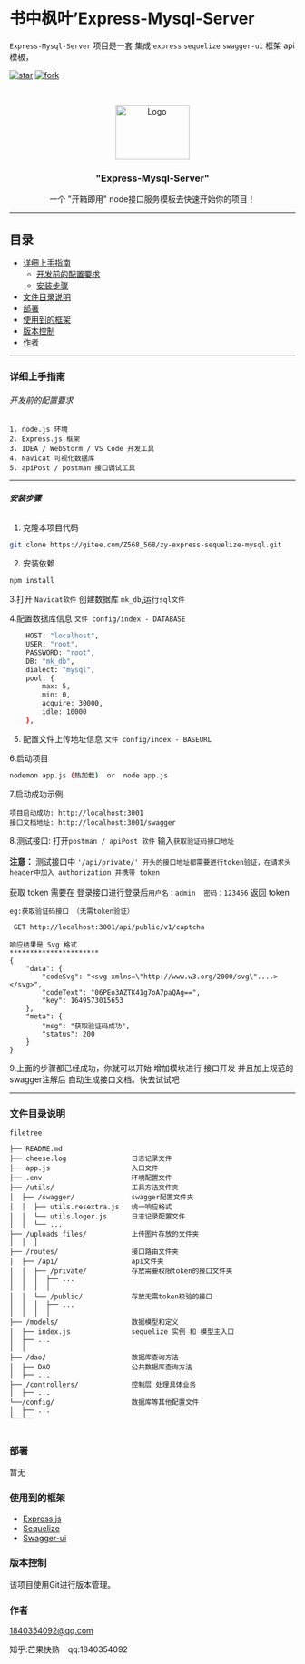 
 
# 书中枫叶’Express-Mysql-Server

`Express-Mysql-Server` 项目是一套 集成 `express` `sequelize` `swagger-ui` 框架 api 模板，

<!-- PROJECT SHIELDS -->

[![star](https://gitee.com/Z568_568/zy-express-sequelize-mysql/badge/star.svg?theme=dark)](https://gitee.com/Z568_568/zy-express-sequelize-mysql/stargazers)
[![fork](https://gitee.com/Z568_568/zy-express-sequelize-mysql/badge/fork.svg?theme=dark)](https://gitee.com/Z568_568/zy-express-sequelize-mysql/members)

<!-- PROJECT LOGO -->
<br />

<p align="center">
  <a href="https://gitee.com/Z568_568/zy-express-sequelize-mysql.git">
    <img src="https://gitee.com/Z568_568/zy-express-sequelize-mysql/widgets/widget_3.svg" alt="Logo" width="130" height="95">
  </a>


<h3 align="center">"Express-Mysql-Server"</h3>
  <p align="center">
    一个 "开箱即用" node接口服务模板去快速开始你的项目！

[comment]: <> (    <br />)

[comment]: <> (    <a href="https://github.com/shaojintian/Best_README_template"><strong>探索本项目的文档 »</strong></a>)

[comment]: <> (    <br />)

[comment]: <> (    <br />)

[comment]: <> (    <a href="https://github.com/shaojintian/Best_README_template">查看Demo</a>)

[comment]: <> (    ·)

[comment]: <> (    <a href="https://github.com/shaojintian/Best_README_template/issues">报告Bug</a>)

[comment]: <> (    ·)

[comment]: <> (    <a href="https://github.com/shaojintian/Best_README_template/issues">提出新特性</a>)
  </p>


</p>


 
***
## 目录

- [详细上手指南](#详细上手指南)
    - [开发前的配置要求](#开发前的配置要求)
    - [安装步骤](#安装步骤)
- [文件目录说明](#文件目录说明)
- [部署](#部署)
- [使用到的框架](#使用到的框架)
- [版本控制](#版本控制)
- [作者](#作者)

***
### 详细上手指南

###### 开发前的配置要求

```shell
1. node.js 环境
2. Express.js 框架
3. IDEA / WebStorm / VS Code 开发工具
4. Navicat 可视化数据库
5. apiPost / postman 接口调试工具
```
***
###### **安装步骤**

1. 克隆本项目代码

```sh
git clone https://gitee.com/Z568_568/zy-express-sequelize-mysql.git
```
2. 安装依赖

```sh
npm install
```
3.打开 `Navicat软件` 创建数据库  `mk_db`,运行`sql文件`

4.配置数据库信息 `文件 config/index - DATABASE`

```sh
    HOST: "localhost",
    USER: "root",
    PASSWORD: "root",
    DB: "mk_db",
    dialect: "mysql",
    pool: {
        max: 5,
        min: 0,
        acquire: 30000,
        idle: 10000
    },
 ```
5. 配置文件上传地址信息 `文件 config/index - BASEURL`
 
6.启动项目
`````sh
nodemon app.js (热加载)  or  node app.js
`````
7.启动成功示例
```shell
项目启动成功: http://localhost:3001
接口文档地址: http://localhost:3001/swagger
```
8.测试接口: 打开`postman / apiPost 软件` 输入`获取验证码接口地址`
<br/>
<br/>
**注意：** 测试接口中 `'/api/private/' 开头的接口地址都需要进行token验证，在请求头 header中加入 authorization 并携带 token`
<br/>
<br/>
获取 token 需要在 登录接口进行登录后`用户名：admin  密码：123456` 返回 token

```shell
eg:获取验证码接口 （无需token验证）

 GET http://localhost:3001/api/public/v1/captcha 
```
```shell
响应结果是 Svg 格式
**********************
{
	"data": {
		"codeSvg": "<svg xmlns=\"http://www.w3.org/2000/svg\"....></svg>",
		"codeText": "06PEo3AZTK41g7oA7paQAg==",
		"key": 1649573015653
	},
	"meta": {
		"msg": "获取验证码成功",
		"status": 200
	}
}
```
9.上面的步骤都已经成功，你就可以开始 增加模块进行 接口开发 并且加上规范的swagger注解后 自动生成接口文档。快去试试吧

***
### 文件目录说明

```
filetree 

├── README.md
├── cheese.log                日志记录文件
├── app.js                    入口文件
├── .env                      环境配置文件
├── /utils/                   工具方法文件夹
│  ├── /swagger/              swagger配置文件夹
│  │  ├── utils.resextra.js   统一响应格式
│  │  └── utils.loger.js      日志记录配置文件
│  │  └── ...
├── /uploads_files/           上传图片存放的文件夹
│  │  │ 
├── /routes/                  接口路由文件夹
│  ├── /api/                  api文件夹
│  │  ├── /private/           存放需要权限token的接口文件夹
│  │  │  ├── ...    
│  │  │  │ 
│  │  └── /public/            存放无需token校验的接口
│  │  │  ├── ...
│  │  │  │ 
├── /models/                  数据模型和定义
│  ├── index.js               sequelize 实例 和 模型主入口
│  ├── ...
│  │ 
├── /dao/                     数据库查询方法
│  ├── DAO                    公共数据库查询方法
│  ├── ...
├── /controllers/             控制层 处理具体业务
│  ├── ...
└──/config/                   数据库等其他配置文件
│  ├── ...
└──└──
 

```

### 部署

暂无

### 使用到的框架

- [Express.js](https://expressjs.com/zh-cn/)
- [Sequelize](https://www.sequelize.com.cn/)
- [Swagger-ui](http://www.npmdoc.org/swagger-node-expresszhongwenwendangswagger-node-express-jszhongwenjiaochengjiexi.html)

### 版本控制

该项目使用Git进行版本管理。

### 作者

1840354092@qq.com

知乎:芒果快熟  &ensp; qq:1840354092


[comment]: <> (### 版权说明)



 
